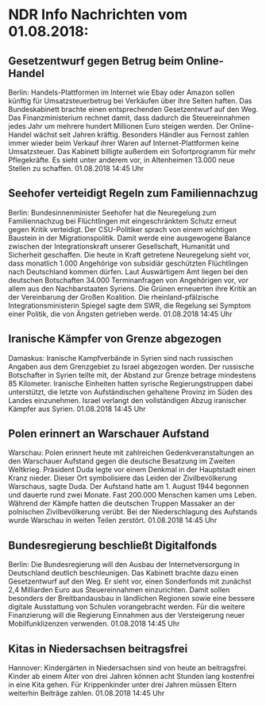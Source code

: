 # NDR Info Nachrichten vom 01.08.2018:


## Gesetzentwurf gegen Betrug beim Online-Handel
Berlin: 	Handels-Plattformen im Internet wie Ebay oder Amazon sollen künftig für Umsatzsteuerbetrug bei Verkäufen über ihre Seiten haften. Das Bundeskabinett brachte einen entsprechenden Gesetzentwurf auf den Weg. Das Finanzministerium rechnet damit, dass dadurch die Steuereinnahmen jedes Jahr um mehrere hundert Millionen Euro steigen werden. Der Online-Handel wächst seit Jahren kräftig. Besonders Händler aus Fernost zahlen immer wieder beim Verkauf ihrer Waren auf Internet-Plattformen keine Umsatzsteuer. Das Kabinett billigte außerdem ein Sofortprogramm für mehr Pflegekräfte. Es sieht unter anderem vor, in Altenheimen 13.000 neue Stellen zu schaffen. 01.08.2018 14:45 Uhr 

## Seehofer verteidigt Regeln zum Familiennachzug
Berlin: Bundesinnenminister Seehofer hat die Neuregelung zum Familiennachzug bei Flüchtlingen mit eingeschränktem Schutz erneut gegen Kritik verteidigt. Der CSU-Politiker sprach von einem wichtigen Baustein in der Migrationspolitik. Damit werde eine ausgewogene Balance zwischen der Integrationskraft unserer Gesellschaft, Humanität und Sicherheit geschaffen. Die heute in Kraft getretene Neuregelung sieht vor, dass monatlich 1.000 Angehörige von subsidiär geschützten Flüchtlingen nach Deutschland kommen dürfen. Laut Auswärtigem Amt liegen bei den deutschen Botschaften 34.000 Terminanfragen von Angehörigen vor, vor allem aus den Nachbarstaaten Syriens. Die Grünen erneuerten ihre Kritik an der Vereinbarung der Großen Koalition. Die rheinland-pfälzische Integrationsministerin Spiegel sagte dem SWR, die Regelung sei Symptom einer Politik, die von Ängsten getrieben werde. 01.08.2018 14:45 Uhr 

## Iranische Kämpfer von Grenze abgezogen
Damaskus:	Iranische Kampfverbände in Syrien sind nach russischen Angaben aus dem Grenzgebiet zu Israel abgezogen worden. Der russische Botschafter in Syrien teilte mit, der Abstand zur Grenze betrage mindestens 85 Kilometer. Iranische Einheiten hatten syrische Regierungstruppen dabei unterstützt, die letzte von Aufständischen gehaltene Provinz im Süden des Landes einzunehmen. Israel verlangt den vollständigen Abzug iranischer Kämpfer aus Syrien. 01.08.2018 14:45 Uhr 

## Polen erinnert an Warschauer Aufstand
Warschau: Polen erinnert heute mit zahlreichen Gedenkveranstaltungen an den Warschauer Aufstand gegen die deutsche Besatzung im Zweiten Weltkrieg. Präsident Duda legte vor einem Denkmal in der Hauptstadt einen Kranz nieder. Dieser Ort symbolisiere das Leiden der Zivilbevölkerung Warschaus, sagte Duda. Der Aufstand hatte am 1. August 1944 begonnen und dauerte rund zwei Monate. Fast 200.000 Menschen kamen ums Leben. Während der Kämpfe hatten die deutschen Truppen Massaker an der polnischen Zivilbevölkerung verübt. Bei der Niederschlagung des Aufstands wurde Warschau in weiten Teilen zerstört. 01.08.2018 14:45 Uhr 

## Bundesregierung beschließt Digitalfonds
Berlin: Die Bundesregierung will den Ausbau der Internetversorgung in Deutschland deutlich beschleunigen. Das Kabinett brachte dazu einen Gesetzentwurf auf den Weg. Er sieht vor, einen Sonderfonds mit zunächst 2,4 Milliarden Euro aus Steuereinnahmen einzurichten. Damit sollen besonders der Breitbandausbau in ländlichen Regionen sowie eine bessere digitale Ausstattung von Schulen vorangebracht werden. Für die weitere Finanzierung will die Regierung Einnahmen aus der Versteigerung neuer Mobilfunklizenzen verwenden. 01.08.2018 14:45 Uhr 

## Kitas in Niedersachsen beitragsfrei
Hannover:	Kindergärten in Niedersachsen sind von heute an beitragsfrei. Kinder ab einem Alter von drei Jahren können acht Stunden lang kostenfrei in eine Kita gehen. Für Krippenkinder unter drei Jahren müssen Eltern weiterhin Beiträge zahlen. 01.08.2018 14:45 Uhr 
